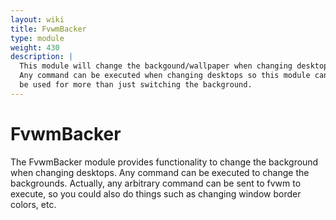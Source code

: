 ```yaml
---
layout: wiki
title: FvwmBacker
type: module
weight: 430
description: |
  This module will change the backgound/wallpaper when changing desktops.
  Any command can be executed when changing desktops so this module can
  be used for more than just switching the background.
---
```

# FvwmBacker

The FvwmBacker module provides functionality to change the  background when
changing  desktops.  Any command can be executed to change the backgrounds.
Actually, any arbitrary command can be sent to fvwm to execute, so  you
could also do things such as changing window border colors, etc.

